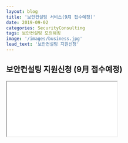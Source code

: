 ```yaml
---
layout: blog
title: '보안컨설팅 서비스(9月 접수예정)'
date: 2019-09-02
categories: SecurityConsulting
tags: 보안컨설팅 모의해킹
image: '/images/business.jpg'
lead_text: '보안컨설팅 지원신청'
---
```


## 보안컨설팅 지원신청 (9月 접수예정)

<iframe src={{site.data.global.consulting}}>로드 중…</iframe>
